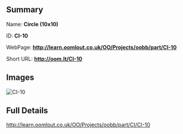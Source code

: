 

## Summary
 
Name: __Circle (10x10)__

ID: __CI-10__

WebPage: __http://learn.oomlout.co.uk/OO/Projects/oobb/part/CI-10__

Short URL: __http://oom.lt/CI-10__


## Images
![CI-10](http://oomlout.com/oomlout-OOBB/part/CI/CI-10/OOBB-CI-10_420.png)




## Full Details

 http://learn.oomlout.co.uk/OO/Projects/oobb/part/CI/CI-10


